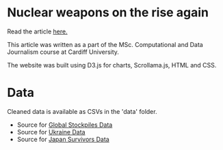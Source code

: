 # Nuclear weapons on the rise again

Read the article [here.](https://ratnarekham.github.io/Group-project/)

This article was written as a part of the MSc. Computational and Data Journalism course at Cardiff University.

The website was built using D3.js for charts, Scrollama.js, HTML and CSS. 

# Data

Cleaned data is available as CSVs in the 'data' folder.
* Source for [Global Stockpiles Data](https://fas.org/initiative/status-world-nuclear-forces/)
* Source for [Ukraine Data](https://www.press.jhu.edu/books/title/12715/inheriting-bomb?srsltid=AfmBOooWRdbbWj4Tyr-8gRP-gQex3vRIjVVC9cYI6zIfG1PtGRzLRMx7)
* Source for [Japan Survivors Data](https://www.mhlw.go.jp/stf/newpage_13419.html)



